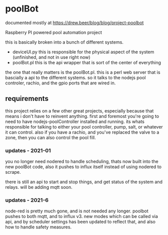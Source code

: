 poolBot
======

documented mostly at https://drew.beer/blog/blog/project-poolbot

Raspberry PI powered pool automation project

this is basically broken into a bunch of different systems.

- deviceUI.py this is responsible for the physical aspect of the system (unfinished, and not in use right now)
- poolBot.pl this is the api wrapper that is sort of the center of everything

the one that really matters is the poolBot.pl. this is a perl web server that is bascially a api to the different systems. so it talks to the nodejs pool controler, rachio, and the gpio ports that are wired in.

## requirements
this project relies on a few other great projects, especially because that means i don't have to reinvent anything. first and foremost you're going to need
to have nodejs-poolController installed and running. its whats responsible for talking to either your pool controller, pump, salt, or whatever it can control.
also if you have a rachio, and you've replaced the valve to a zone, then you can also control the pool fill.

### updates - 2021-01
you no longer need nodered to handle scheduling, thats now built into the new poolBot code, also it pushes to influx itself instead of using nodered to scrape.

there is still an api to start and stop things, and get status of the system and relays. will be adding mqtt soon.

### updates - 2021-6
node-red is pretty much gone, and is not needed any longer. poolbot pushes to both mqtt, and to influx v3. new modes which can be called via api, and by scheduler
settings has been updated to reflect that, and also how to handle safety measures.
